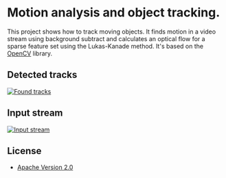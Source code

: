 # Motion analysis and object tracking. 
This project shows how to track moving objects.
It finds motion in a video stream using background subtract and calculates an optical flow for a sparse feature set using the Lukas-Kanade method.
It's based on the [OpenCV](http://opencv.org/) library.

## Detected tracks
[![Found tracks](http://img.youtube.com/vi/zS17b80RPvg/0.jpg)](http://youtu.be/zS17b80RPvg)

## Input stream 
[![Input stream](http://img.youtube.com/vi/z2M9xQ3ZrIQ/0.jpg)](http://youtu.be/z2M9xQ3ZrIQ)

## License

* [Apache Version 2.0](http://www.apache.org/licenses/LICENSE-2.0.html)